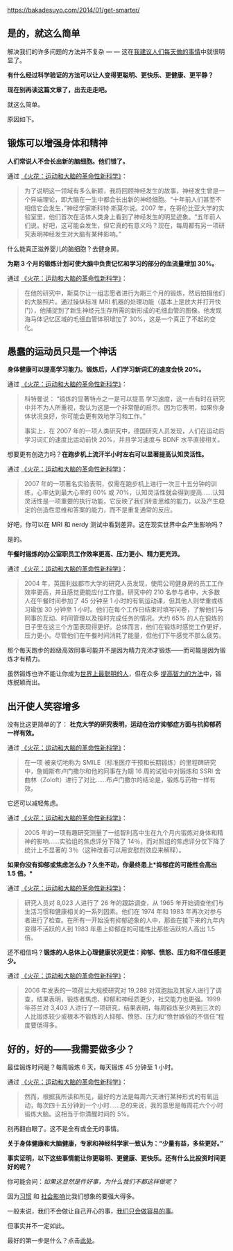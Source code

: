 https://bakadesuyo.com/2014/01/get-smarter/

## 是的，就这么简单

解决我们的许多问题的方法并不复杂 — — 这在[我建议人们每天做的事情](http://bakadesuyo.com/2012/05/what-10-things-should-you-do-every-day-to-imp/)中就很明显了。

**有什么经过科学验证的方法可以让人变得更聪明、更快乐、更健康、更平静？**

**现在别再读这篇文章了，出去走走吧。**

就这么简单。

原因如下。

## 锻炼可以增强身体和精神

**人们常说人不会长出新的脑细胞。他们错了。**

通过 [《火花：运动和大脑的革命性新科学》](http://www.amazon.com/gp/product/B000SFD21Q/ref=as_li_ss_tl?ie=UTF8&camp=1789&creative=390957&creativeASIN=B000SFD21Q&linkCode=as2&tag=spacforrent-20)：

> 为了说明这一领域有多么新颖，我将回顾神经发生的故事，神经发生曾是一个异端理论，即大脑在一生中都会长出新的神经细胞。“十年前人们甚至不相信它会发生，”神经学家斯科特·斯莫尔说。2007 年，在哥伦比亚大学的实验室里，他们首次在活体人类身上看到了神经发生的明显迹象。“五年前人们说，好吧，这可能会发生，但它真的有意义吗？现在，每周都有另一项研究表明神经发生对大脑有某种影响。”

什么能真正滋养婴儿的脑细胞？去健身房。

**为期 3 个月的锻炼计划可使大脑中负责记忆和学习的部分的血流量增加 30%。**

通过 [《火花：运动和大脑的革命性新科学》](http://www.amazon.com/gp/product/B000SFD21Q/ref=as_li_ss_tl?ie=UTF8&camp=1789&creative=390957&creativeASIN=B000SFD21Q&linkCode=as2&tag=spacforrent-20)：

> 在他的研究中，斯莫尔让一组志愿者进行为期三个月的锻炼，然后拍摄他们的大脑照片。通过操纵标准 MRI 机器的处理功能（基本上是放大并打开快门），他捕捉到了新生神经元生存所需的新形成的毛细血管的图像。他发现海马体记忆区域的毛细血管体积增加了 30%，这是一个真正了不起的变化。

## 愚蠢的运动员只是一个神话

**身体健康可以提高学习能力。锻炼后，人们学习新词汇的速度会快 20%。**

通过 [《火花：运动和大脑的革命性新科学》](http://www.amazon.com/gp/product/B000SFD21Q/ref=as_li_ss_tl?ie=UTF8&camp=1789&creative=390957&creativeASIN=B000SFD21Q&linkCode=as2&tag=spacforrent-20)：

> 科特曼说： “锻炼的显著特点之一是可以提高 学习速度，这一点有时在研究中并不为人所重视，我认为这是一个非常酷的启示。因为它表明，如果你身体状况良好，你可能会更有效地学习和工作。”
>
> 事实上，在 2007 年的一项人类研究中，德国研究人员发现，人们在运动后学习词汇的速度比运动前快 20%，并且学习速度与 BDNF 水平直接相关。 

想要更有创造力吗？**在跑步机上流汗半小时左右可以显著提高认知灵活性。**

通过 [《火花：运动和大脑的革命性新科学》](http://www.amazon.com/gp/product/B000SFD21Q/ref=as_li_ss_tl?ie=UTF8&camp=1789&creative=390957&creativeASIN=B000SFD21Q&linkCode=as2&tag=spacforrent-20)：

> 2007 年的一项著名实验表明，仅需在跑步机上进行一次三十五分钟的训练，心率达到最大心率的 60% 或 70%，认知灵活性就会得到提高……认知灵活性是一项重要的执行功能，它反映了我们转变思维的能力，以及产生稳定的创造性思维和答案的能力，而不是重复通常的反应。

好吧，你可以在 MRI 和 nerdy 测试中看到差异。这在现实世界中会产生影响吗？

是的。

**午餐时锻炼的办公室职员工作效率更高、压力更小、精力更充沛。**

通过 [《火花：运动和大脑的革命性新科学》](http://www.amazon.com/gp/product/B000SFD21Q/ref=as_li_ss_tl?ie=UTF8&camp=1789&creative=390957&creativeASIN=B000SFD21Q&linkCode=as2&tag=spacforrent-20)：

> 2004 年，英国利兹都市大学的研究人员发现，使用公司健身房的员工工作效率更高，并且感觉更能应付工作量。研究中的 210 名参与者中，大多数人在午餐时间参加了 45 分钟至 1 小时的有氧运动课，但其他人则举重或练习瑜伽 30 分钟至 1 小时。他们在每个工作日结束时填写问卷，了解他们与同事的互动、时间管理以及按时完成任务的情况。大约 65% 的人在锻炼的日子里在这三个方面表现得更好。总体而言，他们在锻炼时感觉工作更好，压力更小。尽管他们在午餐时间消耗了能量，但他们下午感觉不那么疲劳。

那个每天跑步的超级高效同事可能并不是因为精力充沛才锻炼——而可能是因为锻炼才有精力。

虽然锻炼也许不能让你成为[世界上最聪明的人](http://bakadesuyo.com/2012/10/smartest-man-world/)，但在众多 [提高智力的方法](http://bakadesuyo.com/2012/05/25-research-based-ways-to-increase-your-intel/)中，锻炼脱颖而出。

## 出汗使人笑容增多

没有比这更简单的了： **杜克大学的研究表明，运动在治疗抑郁症方面与抗抑郁药一样有效。**

通过 [《火花：运动和大脑的革命性新科学》](http://www.amazon.com/gp/product/B000SFD21Q/ref=as_li_ss_tl?ie=UTF8&camp=1789&creative=390957&creativeASIN=B000SFD21Q&linkCode=as2&tag=spacforrent-20)：

> 在一项 被亲切地称为 SMILE（标准医疗干预和长期锻炼）的里程碑研究中，詹姆斯布卢门撒尔和他的同事在为期 16 周的试验中对锻炼和 SSRI 舍曲林（Zoloft）进行了对比……布卢门撒尔的结论是，锻炼与药物一样有效。

它还可以减轻焦虑。

通过 [《火花：运动和大脑的革命性新科学》](http://www.amazon.com/gp/product/B000SFD21Q/ref=as_li_ss_tl?ie=UTF8&camp=1789&creative=390957&creativeASIN=B000SFD21Q&linkCode=as2&tag=spacforrent-20)：

> 2005 年的一项有趣研究测量了一组智利高中生在九个月内锻炼对身体和精神的影响……实验组的焦虑评分下降了 14％，而对照组的焦虑评分仅下降了统计上不显著的 3％（这种改善可以用安慰剂效应来解释）。

**如果你没有抑郁或焦虑怎么办？久坐不动，你最终患上\*抑郁症的可能性会高出 1.5 倍。\***

通过 [《火花：运动和大脑的革命性新科学》](http://www.amazon.com/gp/product/B000SFD21Q/ref=as_li_ss_tl?ie=UTF8&camp=1789&creative=390957&creativeASIN=B000SFD21Q&linkCode=as2&tag=spacforrent-20)：

> 研究人员对 8,023 人进行了 26 年的跟踪调查，从 1965 年开始调查他们与生活习惯和健康相关的一系列因素。他们在 1974 年和 1983 年再次对参与者进行了检查。在所有一开始没有抑郁迹象的人中，那些在接下来的九年内变得不活跃的人到 1983 年患上抑郁症的可能性比那些活跃的人高出 1.5 倍。

还不相信吗？**锻炼的人总体上心理健康状况更佳：抑郁、愤怒、压力和不信任感更少。**

通过 [《火花：运动和大脑的革命性新科学》](http://www.amazon.com/gp/product/B000SFD21Q/ref=as_li_ss_tl?ie=UTF8&camp=1789&creative=390957&creativeASIN=B000SFD21Q&linkCode=as2&tag=spacforrent-20)：

> 2006 年发表的一项荷兰大规模研究对 19,288 对双胞胎及其家人进行了调查，结果表明，锻炼者焦虑、抑郁和神经质更少，社交能力也更强。1999 年芬兰对 3,403 人进行了一项研究，结果表明，每周锻炼至少两到三次的人比锻炼较少或根本不锻炼的人抑郁、愤怒、压力和“愤世嫉俗的不信任”程度要低得多。

## 好的，好的——我需要做多少？

最佳锻炼时间是？每周锻炼 6 天，每天锻炼 45 分钟至 1 小时。

通过 [《火花：运动和大脑的革命性新科学》](http://www.amazon.com/gp/product/B000SFD21Q/ref=as_li_ss_tl?ie=UTF8&camp=1789&creative=390957&creativeASIN=B000SFD21Q&linkCode=as2&tag=spacforrent-20)：

> 然而，根据我所读和所见，最好的方法是每周六天进行某种形式的有氧运动，每次四十五分钟到一个小时……总的来说，我的意思是每周花六个小时锻炼大脑。这相当于你清醒时间的 5%。

别再翻白眼了。这不是全有或全无的事情。

**关于身体健康和大脑健康，专家和神经科学家一致认为：“少量有益，多些更好。”** 

**事实证明，以下这些事情能让你更聪明、更健康、更快乐。还有什么比投资时间更好的呢？**

你可能会问：*如果这显然是件好事，为什么我们不都这样做呢？*

因为[习惯](http://bakadesuyo.com/2012/08/what-are-the-5-steps-for-changing-bad-habits/) 和 [社会影响](http://bakadesuyo.com/2013/11/science-of-karma/)比我们想象的要强大得多。

一般来说，我们不会做让自己开心的事，[我们只会做容易的事](http://bakadesuyo.com/2012/12/happy/)。

但事实并不一定如此。

最好的第一步是什么？点击[此处](http://bakadesuyo.com/2013/12/new-years-resolutions/)。